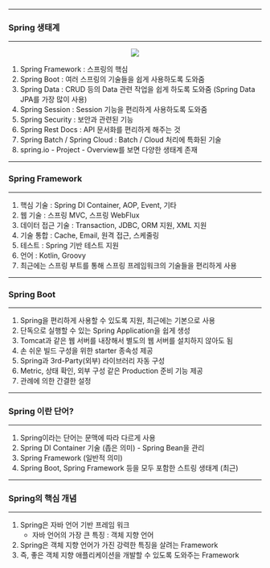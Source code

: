 -----
### Spring 생태계
-----
<div align="center">
<img src="https://github.com/sooyounghan/Java/assets/34672301/0809e53e-4619-4deb-92e5-93f1d0277a4b">
</div>

1. Spring Framework : 스프링의 핵심
2. Spring Boot : 여러 스프링의 기술들을 쉽게 사용하도록 도와줌
3. Spring Data : CRUD 등의 Data 관련 작업을 쉽게 하도록 도와줌 (Spring Data JPA를 가장 많이 사용)
4. Spring Session : Session 기능을 편리하게 사용하도록 도와줌
5. Spring Security : 보안과 관련된 기능
6. Spring Rest Docs : API 문서화를 편리하게 해주는 것
7. Spring Batch / Spring Cloud : Batch / Cloud 처리에 특화된 기술
8. spring.io - Project - Overview를 보면 다양한 생태계 존재

-----
### Spring Framework
-----
1. 핵심 기술 : Spring DI Container, AOP, Event, 기타
2. 웹 기술 : 스프링 MVC, 스프링 WebFlux
3. 데이터 접근 기술 : Transaction, JDBC, ORM 지원, XML 지원
4. 기술 통합 : Cache, Email, 원격 접근, 스케줄링
5. 테스트 : Spring 기반 테스트 지원
6. 언어 : Kotlin, Groovy
7. 최근에는 스프링 부트를 통해 스프링 프레임워크의 기술들을 편리하게 사용

-----
### Spring Boot
-----
1. Spring을 편리하게 사용할 수 있도록 지원, 최근에는 기본으로 사용
2. 단독으로 실행할 수 있는 Spring Application을 쉽게 생성
3. Tomcat과 같은 웹 서버를 내장해서 별도의 웹 서버를 설치하지 않아도 됨
4. 손 쉬운 빌드 구성을 위한 starter 종속성 제공
5. Spring과 3rd-Party(외부) 라이브러리 자동 구성
6. Metric, 상태 확인, 외부 구성 같은 Production 준비 기능 제공
7. 관례에 의한 간결한 설정

-----
### Spring 이란 단어?
-----
1. Spring이라는 단어는 문맥에 따라 다르게 사용
2. Spring DI Container 기술 (좁은 의미) - Spring Bean을 관리
3. Spring Framework (일반적 의미)
4. Spring Boot, Spring Framework 등을 모두 포함한 스트링 생태계 (최근)

-----
### Spring의 핵심 개념
-----
1. Spring은 자바 언어 기반 프레임 워크
   - 자바 언어의 가장 큰 특징 : 객체 지향 언어
2. Spring은 객체 지향 언어가 가진 강력한 특징을 살려는 Framework
3. 즉, 좋은 객체 지향 애플리케이션을 개발할 수 있도록 도와주는 Framework
